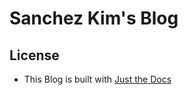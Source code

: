 # Sanchez Kim's Blog

## License
- This Blog is built with [Just the Docs](https://just-the-docs.github.io/just-the-docs/)
